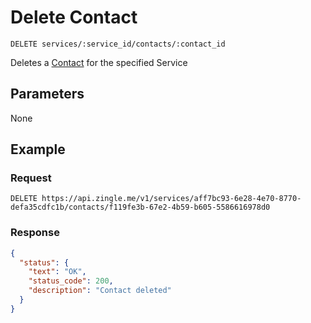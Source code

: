 # Delete Contact

    DELETE services/:service_id/contacts/:contact_id
    
Deletes a [Contact] for the specified Service





## Parameters
None

## Example
### Request

    DELETE https://api.zingle.me/v1/services/aff7bc93-6e28-4e70-8770-defa35cdfc1b/contacts/f119fe3b-67e2-4b59-b605-5586616978d0

### Response
``` json
{
  "status": {
    "text": "OK",
    "status_code": 200,
    "description": "Contact deleted"
  }
}
```

[Contact]: README.md
